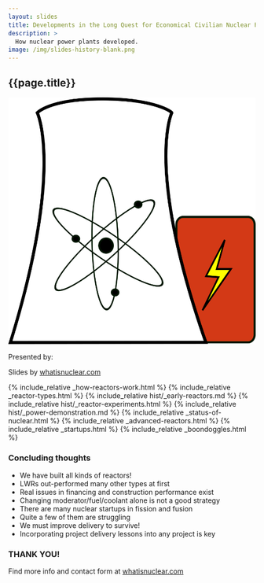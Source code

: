 ```yaml
---
layout: slides
title: Developments in the Long Quest for Economical Civilian Nuclear Power
description: >
  How nuclear power plants developed.
image: /img/slides-history-blank.png
---
```


<section>
  <h2 id="pres-title">{{page.title}}</h2>
  <img src="/img/reactor_web.svg" class="img-fluid w-25 " alt="An icon of a
  nuclear reactor with an atom symbol on a cooling tower and a lightning bolt on
  the reactor." {% imagesize img/reactor_web.svg:props %} />
  <p id="presenter-c" class="frontmatter small">
    Presented by: <span id="presenter"></span>
  </p>
  <p id="event-c" class="frontmatter small"><span id="event"></span></p>
  <p class="frontmatter small"><span id="date"></span></p>
  <p class="attribution">
    Slides by
    <a href="/slides.html">whatisnuclear.com</a>
  </p>
</section>

<!-- prettier-ignore -->
{% include_relative _how-reactors-work.html %}
{% include_relative _reactor-types.html %}
{% include_relative hist/_early-reactors.md %}
{% include_relative hist/_reactor-experiments.html %}
{% include_relative hist/_power-demonstration.md %}
{% include_relative _status-of-nuclear.html %}
{% include_relative _advanced-reactors.html %}
{% include_relative _startups.html %}
{% include_relative _boondoggles.html %}

  <section>
    <h3>Concluding thoughts</h3>
    <ul>
      <li>We have built all kinds of reactors!</li>
      <li>LWRs out-performed many other types at first</li>
      <li>Real issues in financing and construction performance exist</li>
      <li>Changing moderator/fuel/coolant alone is not a good strategy</li>
      <li>There are many nuclear startups in fission and fusion</li>
      <li>Quite a few of them are struggling</li>
      <li>We must improve delivery to survive!</li>
      <li>Incorporating project delivery lessons into any project is key</li>
    </ul>
    <aside class="notes"></aside>
  </section>

<section>
  <h3 class="r-fit-text">THANK YOU!</h3>
  <p>
    Find more info and contact form at
    <a href="https://whatisnuclear.com/reactor_history.html"
      >whatisnuclear.com</a
    >
  </p>
  <aside class="notes"></aside>
</section>

<script>
  let now = new Date();
  let event = document.getElementById("event");
  let eventC = document.getElementById("event-c");
  let presenter = document.getElementById("presenter");
  let presenterC = document.getElementById("presenter-c");
  let date = document.getElementById("date");
  let title = document.getElementById("pres-title");

  function setInputVals() {
    // These can all be passed in as query params
    const input = new URLSearchParams(window.location.search);
    event.innerText = input.get("event") || "";
    presenter.innerText = input.get("presenter") || "";
    date.innerText = input.get("date") || now.toLocaleDateString();
    title.innerText = input.get("title") || "{{ page.title }}";

    if (!presenter.innerText) {
      presenterC.style.visibility = "hidden";
    }
    if (!event.innerText) {
      eventC.style.visibility = "hidden";
    }
  }

  setInputVals();
</script>
